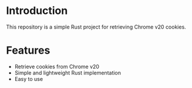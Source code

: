 # Introduction
This repository is a simple Rust project for retrieving Chrome v20 cookies.

# Features
- Retrieve cookies from Chrome v20
- Simple and lightweight Rust implementation
- Easy to use
